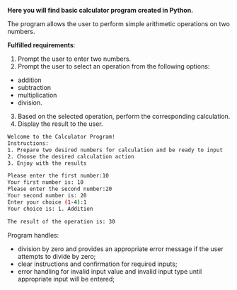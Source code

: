 **Here you will find basic calculator program created in Python.**

The program allows the user to perform simple arithmetic operations on two numbers.

**Fulfilled requirements**:


1) Prompt the user to enter two numbers.
2) Prompt the user to select an operation from the following options: 
- addition
- subtraction
- multiplication
- division.
3) Based on the selected operation, perform the corresponding calculation.
4) Display the result to the user.


```bash
Welcome to the Calculator Program!
Instructions:
1. Prepare two desired numbers for calculation and be ready to input
2. Choose the desired calculation action
3. Enjoy with the results

Please enter the first number:10
Your first number is: 10
Please enter the second number:20
Your second number is: 20
Enter your choice (1-4):1
Your choice is: 1. Addition

The result of the operation is: 30
```


Program handles:
 - division by zero and provides an appropriate error message if the user attempts to divide by zero;
 - clear instructions and confirmation for required inputs;
 - error handling for invalid input value and invalid input type until appropriate input will be entered;